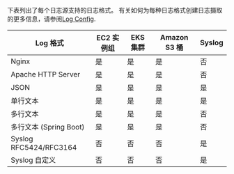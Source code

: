 下表列出了每个日志源支持的日志格式。 有关如何为每种日志格式创建日志摄取的更多信息，请参阅[Log Config](./create-log-config.md).

| Log 格式 | EC2 实例组 | EKS 集群 | Amazon S3 桶| Syslog |
| ----------- | -------- |------------------ |  ---------- | --------|
| Nginx | 是 | 是 | 是 | 否 |
| Apache HTTP Server | 是 | 是 | 是 |否 |
| JSON | 是 | 是 | 是 | 是 |
| 单行文本 | 是            | 是 | 是 | 是 |
| 多行文本 | 是 | 是 | 是 | 否 | 
| 多行文本 (Spring Boot) | 是 | 是 | 是 | 否 |
| Syslog RFC5424/RFC3164 | 否 | 否 | 否 | 是 |
| Syslog 自定义 | 否 | 否 | 否 | 是 |